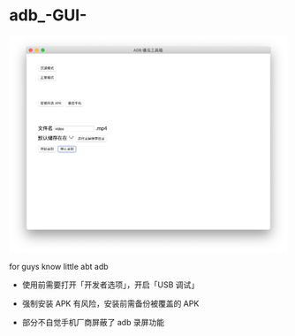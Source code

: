 # adb_-GUI-

<img src="https://raw.githubusercontent.com/MartinRGB/adb_-GUI-/master/cover/cover.png" alt="" data-canonical-src="https://raw.githubusercontent.com/MartinRGB/adb_-GUI-/master/cover/cover.png" width="700" />


for guys know little abt adb

- 使用前需要打开「开发者选项」，开启「USB 调试」

- 强制安装 APK 有风险，安装前需备份被覆盖的 APK

- 部分不自觉手机厂商屏蔽了 adb 录屏功能
